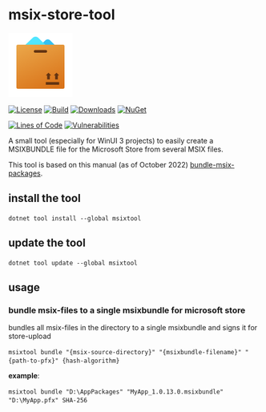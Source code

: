 # msix-store-tool

![MsixStoreTool](https://raw.githubusercontent.com/lk-code/msix-store-tool/main/icon_128.png)

[![License](https://img.shields.io/github/license/lk-code/msix-store-tool.svg?style=flat-square)](https://github.com/lk-code/msix-store-tool/blob/master/LICENSE)
[![Build](https://github.com/lk-code/msix-store-tool/actions/workflows/dotnet.yml/badge.svg)](https://github.com/lk-code/msix-store-tool/actions/workflows/dotnet.yml)
[![Downloads](https://img.shields.io/nuget/dt/msixtool.svg?style=flat-square)](http://www.nuget.org/packages/msixtool/)
[![NuGet](https://img.shields.io/nuget/v/msixtool.svg?style=flat-square)](http://nuget.org/packages/msixtool)

[![Lines of Code](https://sonarcloud.io/api/project_badges/measure?project=lk-code_msix-store-tool&metric=ncloc)](https://sonarcloud.io/summary/new_code?id=lk-code_msix-store-tool)
[![Vulnerabilities](https://sonarcloud.io/api/project_badges/measure?project=lk-code_msix-store-tool&metric=vulnerabilities)](https://sonarcloud.io/summary/new_code?id=lk-code_msix-store-tool)

A small tool (especially for WinUI 3 projects) to easily create a MSIXBUNDLE file for the Microsoft Store from several MSIX files.

This tool is based on this manual (as of October 2022) [bundle-msix-packages](https://learn.microsoft.com/en-us/windows/msix/packaging-tool/bundle-msix-packages).

## install the tool

`dotnet tool install --global msixtool`

## update the tool

`dotnet tool update --global msixtool`

## usage

### bundle msix-files to a single msixbundle for microsoft store

bundles all msix-files in the directory to a single msixbundle and signs it for store-upload

`msixtool bundle "{msix-source-directory}" "{msixbundle-filename}" "{path-to-pfx}" {hash-algorithm}`

**example**:

`msixtool bundle "D:\AppPackages" "MyApp_1.0.13.0.msixbundle" "D:\MyApp.pfx" SHA-256`

